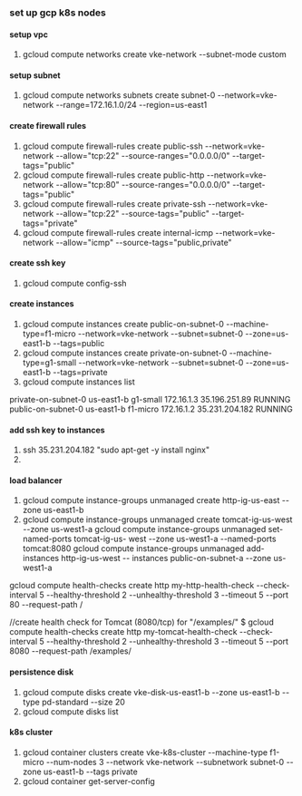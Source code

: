 ### set up gcp k8s nodes

#### setup vpc

1. gcloud compute networks create vke-network --subnet-mode custom

#### setup subnet

1. gcloud compute networks subnets create subnet-0 --network=vke-network --range=172.16.1.0/24 --region=us-east1

#### create firewall rules

1. gcloud compute firewall-rules create public-ssh --network=vke-network --allow="tcp:22" --source-ranges="0.0.0.0/0" --target-tags="public"
2. gcloud compute firewall-rules create public-http --network=vke-network --allow="tcp:80" --source-ranges="0.0.0.0/0" --target-tags="public"
3. gcloud compute firewall-rules create private-ssh --network=vke-network --allow="tcp:22" --source-tags="public" --target-tags="private"
4. gcloud compute firewall-rules create internal-icmp --network=vke-network --allow="icmp" --source-tags="public,private"

#### create ssh key

1. gcloud compute config-ssh

#### create instances

1. gcloud compute instances create public-on-subnet-0 --machine-type=f1-micro --network=vke-network --subnet=subnet-0 --zone=us-east1-b --tags=public
2. gcloud compute instances create private-on-subnet-0 --machine-type=g1-small --network=vke-network --subnet=subnet-0 --zone=us-east1-b --tags=private
3. gcloud compute instances list

private-on-subnet-0 us-east1-b g1-small 172.16.1.3 35.196.251.89 RUNNING
public-on-subnet-0 us-east1-b f1-micro 172.16.1.2 35.231.204.182 RUNNING

#### add ssh key to instances

1. ssh 35.231.204.182 "sudo apt-get -y install nginx"
2.

#### load balancer

1. gcloud compute instance-groups unmanaged create http-ig-us-east --zone us-east1-b
2. gcloud compute instance-groups unmanaged create tomcat-ig-us-west --zone
   us-west1-a
   gcloud compute instance-groups unmanaged set-named-ports tomcat-ig-us-
   west --zone us-west1-a --named-ports tomcat:8080
   gcloud compute instance-groups unmanaged add-instances http-ig-us-west --
   instances public-on-subnet-a --zone us-west1-a

gcloud compute health-checks create http my-http-health-check --check-
interval 5 --healthy-threshold 2 --unhealthy-threshold 3 --timeout 5 --port
80 --request-path /

//create health check for Tomcat (8080/tcp) for "/examples/"
\$ gcloud compute health-checks create http my-tomcat-health-check --check-
interval 5 --healthy-threshold 2 --unhealthy-threshold 3 --timeout 5 --port
8080 --request-path /examples/

#### persistence disk

1. gcloud compute disks create vke-disk-us-east1-b --zone us-east1-b --type pd-standard --size 20
2. gcloud compute disks list

#### k8s cluster

1. gcloud container clusters create vke-k8s-cluster --machine-type f1-micro --num-nodes 3 --network vke-network --subnetwork subnet-0 --zone us-east1-b --tags private
2. gcloud container get-server-config
